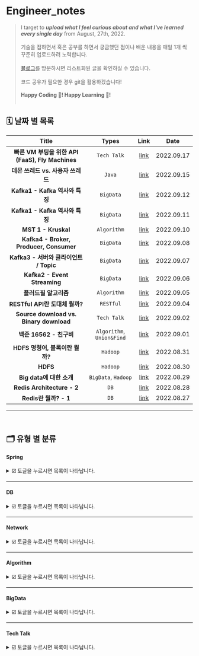 # Engineer_notes

> I target to _**upload what I feel curious about and what I've learned every single day**_ from August, 27th, 2022. <br/><br/>
> 기술을 접하면서 혹은 공부를 하면서 궁금했던 점이나 배운 내용을 매일 1개 씩 꾸준히 업로드하려 노력합니다. <br/><br/>
> [블로그](https://velog.io/@jungedlin)를 방문하시면 리스트화된 글을 확인하실 수 있습니다. <br/><br/> 
> 코드 공유가 필요한 경우 git을 활용하겠습니다! <br/><br/>
> **Happy Coding 💙! Happy Learning 🎈!**<br/><br/>

## 🗓 날짜 별 목록

| Title | Types | Link | Date | 
| :-----------: | :------------: | :------------: | :------------: |
| **빠른 VM 부팅을 위한 API (FaaS), Fly Machines** | ```Tech Talk``` | [link](https://velog.io/@jungedlin/2-Fly-Machines)|2022.09.17|
| **데몬 쓰레드 vs. 사용자 쓰레드** |  ```Java```   |  [link](https://velog.io/@jungedlin/) | 2022.09.15 |
| **Kafka1 - Kafka 역사와 특징** |  ```BigData```   |  [link](https://velog.io/@jungedlin/Kafka1) | 2022.09.12 |
| **Kafka1 - Kafka 역사와 특징** |  ```BigData```   |  [link](https://velog.io/@jungedlin/Kafka1) | 2022.09.11 |
| **MST 1 - Kruskal** |  ```Algorithm```   |  [link](https://velog.io/@jungedlin/Kruskal) | 2022.09.10 |
| **Kafka4 - Broker, Producer, Consumer** |  ```BigData```   |  [link](https://velog.io/@jungedlin/Kafka4) | 2022.09.08 |
| **Kafka3 - 서버와 클라이언트 / Topic** |  ```BigData```   |  [link](https://velog.io/@jungedlin/Kafka3) | 2022.09.07 |
| **Kafka2 - Event Streaming** |  ```BigData```   |  [link](https://velog.io/@jungedlin/Kafka2) | 2022.09.06 |
| **플러드필 알고리즘** |  ```Algorithm```   |  [link](https://velog.io/@jungedlin/FloodFill) | 2022.09.05 |
| **RESTful API란 도대체 뭘까?** |  ```RESTful```   |  [link](https://velog.io/@jungedlin/REST-API) | 2022.09.04 |
| **Source download vs. Binary download** |  ```Tech Talk```  |  [link](https://velog.io/@jungedlin/Source-vs-Binary) | 2022.09.02 |
| **백준 16562 - 친구비** |  ```Algorithm```, ```Union&Find```   |  [link](https://velog.io/@jungedlin/백준-16562-친구비) | 2022.09.01 |
| **HDFS 명령어, 블록이란 뭘까?** |  ```Hadoop```   |  [link](https://velog.io/@jungedlin/Hadoop3) | 2022.08.31 |
| **HDFS** |   ```Hadoop```   |  [link](https://velog.io/@jungedlin/Hadoop2) | 2022.08.30 |
| **Big data에 대한 소개**  |    ```BigData```, ```Hadoop```   |  [link](https://velog.io/@jungedlin/Hadoop1) | 2022.08.29 |
| **Redis Architecture - 2**  |    ```DB```    |  [link](https://velog.io/@jungedlin/Redis란-뭘까-2) | 2022.08.28 |
| **Redis란 뭘까? - 1**  |   ```DB```   | [link](https://velog.io/@jungedlin/Redis란-뭘까-1) | 2022.08.27 | 


---
<br/>

## 🗂 유형 별 분류

#### Spring
<details markdown="1"> 
<summary> ☑️ 토글을 누르시면 목록이 나타납니다. </summary>

| No. |Title | Link |
|:-----------: | :------------: | :------------: |
|1.| **would be updated soon** | [link]() |

</details>

---

#### DB
<details markdown="1"> 
<summary> ☑️ 토글을 누르시면 목록이 나타납니다. </summary>

| No. |Title | Link |
|:-----------: |:-----------: | :------------: |
|1. |**Redis란 뭘까? - 1**  |[link](https://velog.io/@jungedlin/Redis란-뭘까-1) |
|2. |**Redis Architecture - 2**  |[link](https://velog.io/@jungedlin/Redis란-뭘까-2) |
</details>

---

#### Network
<details markdown="1"> 
<summary> ☑️ 토글을 누르시면 목록이 나타납니다. </summary>

| No. |Title | Link |
|:-----------: | :------------: | :------------: |
|1.| **would be updated soon** | [link]() |
</details>

---

#### Algorithm
<details markdown="1"> 
<summary> ☑️ 토글을 누르시면 목록이 나타납니다. </summary>

| No. |Title | Types | Link |
|:-----------: |:-----------: | :------------: | :------------: |
|1.| **백준 16562 - 친구비** |  ```Union&Find```   |  [link](https://velog.io/@jungedlin/백준-16562-친구비) | 
|2.| **플러드필 알고리즘** |```BFS```|[link](https://velog.io/@jungedlin/FloodFill) |
|3.| **MST 1 - Kruskal** |  ```MST```   |  [link](https://velog.io/@jungedlin/Kruskal) |
</details>

---

#### BigData
<details markdown="1"> 
<summary> ☑️ 토글을 누르시면 목록이 나타납니다. </summary>

| No. |Title | Link |
|:-----------: | :------------: | :------------: |
|1. |**HDFS** |[link](https://velog.io/@jungedlin/Hadoop2) |
|2. |**HDFS 명령어, 블록이란 뭘까?** |[link](https://velog.io/@jungedlin/Hadoop3)|
|3. | **Kafka1 - Kafka 역사와 특징** | [link](https://velog.io/@jungedlin/Kafka1) |
|4.  |**Kafka2 - Event Streaming** |[link](https://velog.io/@jungedlin/Kafka2) |
|5. |  **Kafka3 - 서버와 클라이언트 / Topic** |  [link](https://velog.io/@jungedlin/Kafka3) | 
|6. | **Kafka4 - Broker / Replication / Producer / Consumer** |  [link](https://velog.io/@jungedlin/Kafka4) |
</details>

---

#### Tech Talk
<details markdown="1"> 
<summary> ☑️ 토글을 누르시면 목록이 나타납니다. </summary>

| No. |Title | Types | Link | 
| :-----------: | :------------: | :------------: | :------------: |
|1. | **Source download vs. Binary download** |  ```Linux```  |  [link](https://velog.io/@jungedlin/Source-vs-Binary) |
|2. | **RESTful API란 도대체 뭘까?** |  ```RESTful```   |  [link](https://velog.io/@jungedlin/REST-API) | 
|3. |  **빠른 VM 부팅을 위한 API, Fly Machines** | ```VM``` | [link](https://velog.io/@jungedlin/2-Fly-Machines)|
</details>










